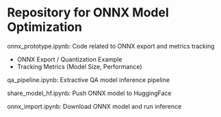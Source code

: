 # Repository for ONNX Model Optimization
onnx_prototype.ipynb: Code related to ONNX export and metrics tracking
- ONNX Export / Quantization Example 
- Tracking Metrics (Model Size, Performance)

qa_pipeline.ipynb: Extractive QA model inference pipeline

share_model_hf.ipynb: Push ONNX model to HuggingFace

onnx_import.ipynb: Download ONNX model and run inference
